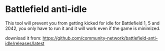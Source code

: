 # Battlefield anti-idle
This tool will prevent you from getting kicked for idle for Battlefield 1, 5 and 2042, you only have to run it and it will work even if the game is minimized.

download it from: https://github.com/community-network/battlefield-anti-idle/releases/latest
